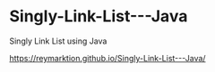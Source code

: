 # Singly-Link-List---Java
Singly Link List using Java

https://reymarktion.github.io/Singly-Link-List---Java/
